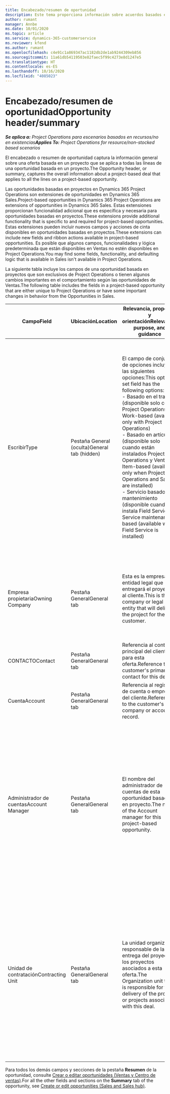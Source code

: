 ```yaml
---
title: Encabezado/resumen de oportunidad
description: Este tema proporciona información sobre acuerdos basados en proyectos y las líneas de oportunidades basadas en proyectos.
author: rumant
manager: Annbe
ms.date: 10/01/2020
ms.topic: article
ms.service: dynamics-365-customerservice
ms.reviewer: kfend
ms.author: rumant
ms.openlocfilehash: c4e91c1a869347ac1182db2de1ab9244309eb856
ms.sourcegitcommit: 11a61db54119503e82faec5f99c4273e8d1247e5
ms.translationtype: HT
ms.contentlocale: es-ES
ms.lasthandoff: 10/16/2020
ms.locfileid: "4085023"
---
```

# <a name="opportunity-headersummary"></a><span data-ttu-id="4fc6b-103">Encabezado/resumen de oportunidad</span><span class="sxs-lookup"><span data-stu-id="4fc6b-103">Opportunity header/summary</span></span>

<span data-ttu-id="4fc6b-104">_**Se aplica a:** Project Operations para escenarios basados en recursos/no en existencias_</span><span class="sxs-lookup"><span data-stu-id="4fc6b-104">_**Applies To:** Project Operations for resource/non-stocked based scenarios_</span></span>


<span data-ttu-id="4fc6b-105">El encabezado o resumen de oportunidad captura la información general sobre una oferta basada en un proyecto que se aplica a todas las líneas de una oportunidad basada en un proyecto.</span><span class="sxs-lookup"><span data-stu-id="4fc6b-105">The Opportunity header, or summary, captures the overall information about a project-based deal that applies to all the lines on a project-based opportunity.</span></span>

<span data-ttu-id="4fc6b-106">Las oportunidades basadas en proyectos en Dynamics 365 Project Operations son extensiones de oportunidades en Dynamics 365 Sales.</span><span class="sxs-lookup"><span data-stu-id="4fc6b-106">Project-based opportunities in Dynamics 365 Project Operations are extensions of opportunities in Dynamics 365 Sales.</span></span> <span data-ttu-id="4fc6b-107">Estas extensiones proporcionan funcionalidad adicional que es específica y necesaria para oportunidades basadas en proyectos.</span><span class="sxs-lookup"><span data-stu-id="4fc6b-107">These extensions provide additional functionality that is specific to and required for project-based opportunities.</span></span> <span data-ttu-id="4fc6b-108">Estas extensiones pueden incluir nuevos campos y acciones de cinta disponibles en oportunidades basadas en proyectos.</span><span class="sxs-lookup"><span data-stu-id="4fc6b-108">These extensions can include new fields and ribbon actions available in project-based opportunities.</span></span> <span data-ttu-id="4fc6b-109">Es posible que algunos campos, funcionalidades y lógica predeterminada que están disponibles en Ventas no estén disponibles en Project Operations.</span><span class="sxs-lookup"><span data-stu-id="4fc6b-109">You may find some fields, functionality, and defaulting logic that is available in Sales isn't available in Project Operations.</span></span>

<span data-ttu-id="4fc6b-110">La siguiente tabla incluye los campos de una oportunidad basada en proyectos que son exclusivos de Project Operations o tienen algunos cambios importantes en el comportamiento según las oportunidades de Ventas.</span><span class="sxs-lookup"><span data-stu-id="4fc6b-110">The following table includes the fields in a project-based opportunity that are either unique to Project Operations or have some important changes in behavior from the Opportunities in Sales.</span></span>

| <span data-ttu-id="4fc6b-111">**Campo**</span><span class="sxs-lookup"><span data-stu-id="4fc6b-111">**Field**</span></span> | <span data-ttu-id="4fc6b-112">**Ubicación**</span><span class="sxs-lookup"><span data-stu-id="4fc6b-112">**Location**</span></span> | <span data-ttu-id="4fc6b-113">**Relevancia, propósito y orientación**</span><span class="sxs-lookup"><span data-stu-id="4fc6b-113">**Relevance, purpose, and guidance**</span></span> | <span data-ttu-id="4fc6b-114">**Impacto posterior**</span><span class="sxs-lookup"><span data-stu-id="4fc6b-114">**Downstream impact**</span></span> |
| --- | --- | --- | --- |
| <span data-ttu-id="4fc6b-115">Escribir</span><span class="sxs-lookup"><span data-stu-id="4fc6b-115">Type</span></span> | <span data-ttu-id="4fc6b-116">Pestaña General (oculta)</span><span class="sxs-lookup"><span data-stu-id="4fc6b-116">General tab (hidden)</span></span> | <span data-ttu-id="4fc6b-117">El campo de conjunto de opciones incluye las siguientes opciones:</span><span class="sxs-lookup"><span data-stu-id="4fc6b-117">This option set field has the following options:</span></span></br><span data-ttu-id="4fc6b-118">- Basado en el trabajo (disponible solo con Project Operations)</span><span class="sxs-lookup"><span data-stu-id="4fc6b-118">- Work-based (available only with Project Operations)</span></span></br><span data-ttu-id="4fc6b-119">- Basado en artículo (disponible solo cuando están instalados Project Operations y Ventas)</span><span class="sxs-lookup"><span data-stu-id="4fc6b-119">- Item-based (available only when Project Operations and Sales are installed)</span></span></br><span data-ttu-id="4fc6b-120">- Servicio basado en mantenimiento (disponible cuando se instala Field Service)</span><span class="sxs-lookup"><span data-stu-id="4fc6b-120">- Service maintenance-based (available when Field Service is installed)</span></span> | <span data-ttu-id="4fc6b-121">Cuando utiliza Project Operations, este valor de campo se establece automáticamente en **Basado en el trabajo** que clasifica la oportunidad como basada en proyecto.</span><span class="sxs-lookup"><span data-stu-id="4fc6b-121">When you use Project Operations, this field value is automatically set to **Work-based** which classifies the Opportunity as project-based.</span></span> <span data-ttu-id="4fc6b-122">Una oportunidad debe estar basada en proyecto para habilitar todas las extensiones y funcionalidades específicas del proyecto en el proceso de ventas posterior de esta oferta.</span><span class="sxs-lookup"><span data-stu-id="4fc6b-122">An Opportunity should be project-based to enable all project-specific extensions and functionality in the downstream sales process for this deal.</span></span> |
| <span data-ttu-id="4fc6b-123">Empresa propietaria</span><span class="sxs-lookup"><span data-stu-id="4fc6b-123">Owning Company</span></span> | <span data-ttu-id="4fc6b-124">Pestaña General</span><span class="sxs-lookup"><span data-stu-id="4fc6b-124">General tab</span></span> | <span data-ttu-id="4fc6b-125">Esta es la empresa o entidad legal que entregará el proyecto al cliente.</span><span class="sxs-lookup"><span data-stu-id="4fc6b-125">This is the company or legal entity that will deliver the project for the customer.</span></span> | <span data-ttu-id="4fc6b-126">Esta información de campo se copiará al campo correspondiente en la oferta del proyecto que se crea a partir de esta oportunidad.</span><span class="sxs-lookup"><span data-stu-id="4fc6b-126">This field information will be copied to the corresponding field on the Project quote that is created from this Opportunity.</span></span> |
| <span data-ttu-id="4fc6b-127">CONTACTO</span><span class="sxs-lookup"><span data-stu-id="4fc6b-127">Contact</span></span> | <span data-ttu-id="4fc6b-128">Pestaña General</span><span class="sxs-lookup"><span data-stu-id="4fc6b-128">General tab</span></span> | <span data-ttu-id="4fc6b-129">Referencia al contacto principal del cliente para esta oferta.</span><span class="sxs-lookup"><span data-stu-id="4fc6b-129">Reference to the customer's primary contact for this deal.</span></span> | |
| <span data-ttu-id="4fc6b-130">Cuenta</span><span class="sxs-lookup"><span data-stu-id="4fc6b-130">Account</span></span> | <span data-ttu-id="4fc6b-131">Pestaña General</span><span class="sxs-lookup"><span data-stu-id="4fc6b-131">General tab</span></span> | <span data-ttu-id="4fc6b-132">Referencia al registro de cuenta o empresa del cliente.</span><span class="sxs-lookup"><span data-stu-id="4fc6b-132">Reference to the customer's company or account record.</span></span> | |
| <span data-ttu-id="4fc6b-133">Administrador de cuentas</span><span class="sxs-lookup"><span data-stu-id="4fc6b-133">Account Manager</span></span> | <span data-ttu-id="4fc6b-134">Pestaña General</span><span class="sxs-lookup"><span data-stu-id="4fc6b-134">General tab</span></span> | <span data-ttu-id="4fc6b-135">El nombre del administrador de cuentas de esta oportunidad basada en proyecto.</span><span class="sxs-lookup"><span data-stu-id="4fc6b-135">The name of the Account manager for this project-based opportunity.</span></span> | <span data-ttu-id="4fc6b-136">El administrador de cuentas es responsable de gestionar la relación con el cliente hasta la finalización de este proyecto.</span><span class="sxs-lookup"><span data-stu-id="4fc6b-136">The Account manager is responsible for managing the relationship with the customer through the completion of this project.</span></span> <span data-ttu-id="4fc6b-137">Según el registro de recursos contables vinculado al administrador de la cuenta, la unidad de contratación está predeterminada.</span><span class="sxs-lookup"><span data-stu-id="4fc6b-137">Based on the bookable resource record tied to the Account manager, the contracting unit is defaulted.</span></span> |
| <span data-ttu-id="4fc6b-138">Unidad de contratación</span><span class="sxs-lookup"><span data-stu-id="4fc6b-138">Contracting Unit</span></span> | <span data-ttu-id="4fc6b-139">Pestaña General</span><span class="sxs-lookup"><span data-stu-id="4fc6b-139">General tab</span></span> | <span data-ttu-id="4fc6b-140">La unidad organizativa responsable de la entrega del proyecto o los proyectos asociados a esta oferta.</span><span class="sxs-lookup"><span data-stu-id="4fc6b-140">The Organization unit that is responsible for the delivery of the project or projects associated with this deal.</span></span> | <span data-ttu-id="4fc6b-141">La unidad de contratación es la división de la empresa que completará el proyecto o los proyectos una vez cerrada la oferta.</span><span class="sxs-lookup"><span data-stu-id="4fc6b-141">The contracting unit is the division of the company that will complete the project(s) after the deal is closed.</span></span> <span data-ttu-id="4fc6b-142">Cada unidad de contratación tiene una moneda, y esta moneda se utiliza para informar los costes estimados y reales incurridos durante el proyecto.</span><span class="sxs-lookup"><span data-stu-id="4fc6b-142">Every contracting unit has a currency, and this currency is used to report estimated and actual costs incurred during the project.</span></span> |

<span data-ttu-id="4fc6b-143">Para todos los demás campos y secciones de la pestaña **Resumen** de la oportunidad, consulte [Crear o editar oportunidades (Ventas y Centro de ventas)](https://docs.microsoft.com/dynamics365/sales-enterprise/create-edit-opportunity-sales).</span><span class="sxs-lookup"><span data-stu-id="4fc6b-143">For all the other fields and sections on the **Summary** tab of the opportunity, see [Create or edit opportunities (Sales and Sales hub)](https://docs.microsoft.com/dynamics365/sales-enterprise/create-edit-opportunity-sales).</span></span>

